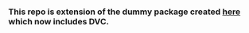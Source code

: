 ### This repo is extension of the dummy package created [here](https://github.com/Shreyans92/ELMO_lightening) which now includes DVC. 
